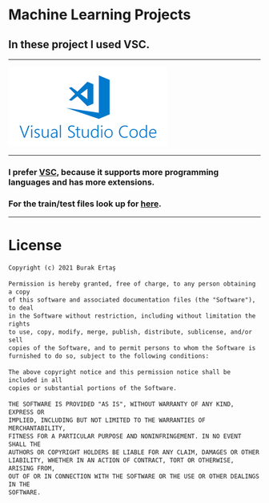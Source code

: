 # Machine Learning Projects
 ## In these project I used VSC.
----
![alt text](png/VSC.png)

-----

### I prefer [VSC](https://code.visualstudio.com), because it supports more programming languages and has more extensions.

### For the train/test files look up for [here](https://www.kaggle.com/c/tabular-playground-series-sep-2021/data).

----

# License
```
Copyright (c) 2021 Burak Ertaş

Permission is hereby granted, free of charge, to any person obtaining a copy
of this software and associated documentation files (the "Software"), to deal
in the Software without restriction, including without limitation the rights
to use, copy, modify, merge, publish, distribute, sublicense, and/or sell
copies of the Software, and to permit persons to whom the Software is
furnished to do so, subject to the following conditions:

The above copyright notice and this permission notice shall be included in all
copies or substantial portions of the Software.

THE SOFTWARE IS PROVIDED "AS IS", WITHOUT WARRANTY OF ANY KIND, EXPRESS OR
IMPLIED, INCLUDING BUT NOT LIMITED TO THE WARRANTIES OF MERCHANTABILITY,
FITNESS FOR A PARTICULAR PURPOSE AND NONINFRINGEMENT. IN NO EVENT SHALL THE
AUTHORS OR COPYRIGHT HOLDERS BE LIABLE FOR ANY CLAIM, DAMAGES OR OTHER
LIABILITY, WHETHER IN AN ACTION OF CONTRACT, TORT OR OTHERWISE, ARISING FROM,
OUT OF OR IN CONNECTION WITH THE SOFTWARE OR THE USE OR OTHER DEALINGS IN THE
SOFTWARE.
```
